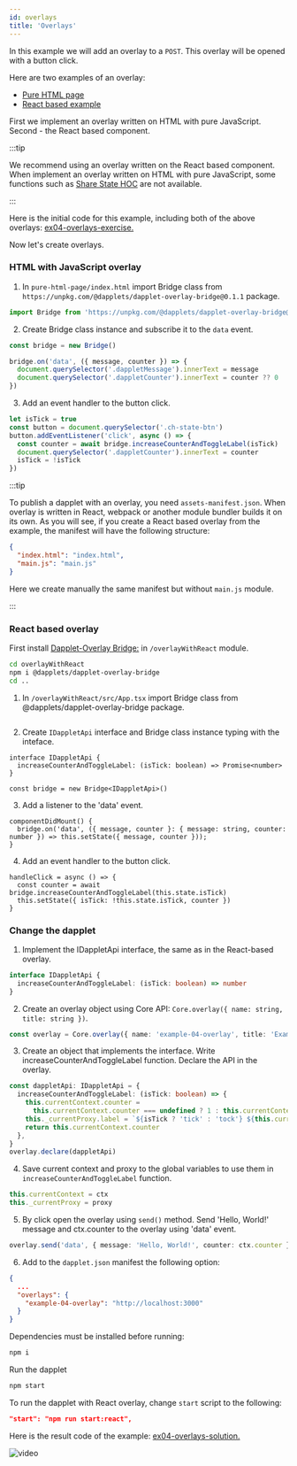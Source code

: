 ```yaml
---
id: overlays
title: 'Overlays'
---
```


In this example we will add an overlay to a `POST`. This overlay will be opened with a button click.

Here are two examples of an overlay:

- [Pure HTML page](https://github.com/dapplets/dapplet-overlay-bridge/tree/master/examples/pure-html-page)
- [React based example](https://github.com/dapplets/dapplet-overlay-bridge/tree/master/examples/react-overlay)

First we implement an overlay written on HTML with pure JavaScript. Second - the React based component.

:::tip

We recommend using an overlay written on the React based component. When implement an overlay written on HTML with pure JavaScript, some functions such as [Share State HOC](/docs/shared-state) are not available.

:::

Here is the initial code for this example, including both of the above overlays: [ex04-overlays-exercise.](https://github.com/dapplets/dapplet-template/tree/ex04-overlays-exercise)

Now let's create overlays.

### HTML with JavaScript overlay

1. In `pure-html-page/index.html` import Bridge class from `https://unpkg.com/@dapplets/dapplet-overlay-bridge@0.1.1` package.

```js
import Bridge from 'https://unpkg.com/@dapplets/dapplet-overlay-bridge@0.1.1'
```

2. Create Bridge class instance and subscribe it to the `data` event.

```js
const bridge = new Bridge()

bridge.on('data', ({ message, counter }) => {
  document.querySelector('.dappletMessage').innerText = message
  document.querySelector('.dappletCounter').innerText = counter ?? 0
})
```

3. Add an event handler to the button click.

```js
let isTick = true
const button = document.querySelector('.ch-state-btn')
button.addEventListener('click', async () => {
  const counter = await bridge.increaseCounterAndToggleLabel(isTick)
  document.querySelector('.dappletCounter').innerText = counter
  isTick = !isTick
})
```

:::tip

To publish a dapplet with an overlay, you need `assets-manifest.json`. When overlay is written in React, webpack or another module bundler builds it on its own. As you will see, if you create a React based overlay from the example, the manifest will have the following structure:

```json
{
  "index.html": "index.html",
  "main.js": "main.js"
}
```

Here we create manually the same manifest but without `main.js` module.

:::

### React based overlay

First install [Dapplet-Overlay Bridge:](https://github.com/dapplets/dapplet-overlay-bridge) in `/overlayWithReact` module.

```bash
cd overlayWithReact
npm i @dapplets/dapplet-overlay-bridge
cd ..
```

1. In `/overlayWithReact/src/App.tsx` import Bridge class from @dapplets/dapplet-overlay-bridge package.

```tsx

```

2. Create `IDappletApi` interface and Bridge class instance typing with the inteface.

```tsx
interface IDappletApi {
  increaseCounterAndToggleLabel: (isTick: boolean) => Promise<number>
}

const bridge = new Bridge<IDappletApi>()
```

3. Add a listener to the 'data' event.

```tsx
componentDidMount() {
  bridge.on('data', ({ message, counter }: { message: string, counter: number }) => this.setState({ message, counter }));
}
```

4. Add an event handler to the button click.

```tsx
handleClick = async () => {
  const counter = await bridge.increaseCounterAndToggleLabel(this.state.isTick)
  this.setState({ isTick: !this.state.isTick, counter })
}
```

### Change the dapplet

1. Implement the IDappletApi interface, the same as in the React-based overlay.

```ts
interface IDappletApi {
  increaseCounterAndToggleLabel: (isTick: boolean) => number
}
```

2. Create an overlay object using Core API: `Core.overlay({ name: string, title: string })`.

```ts
const overlay = Core.overlay({ name: 'example-04-overlay', title: 'Example 4' })
```

3. Create an object that implements the interface. Write increaseCounterAndToggleLabel function. Declare the API in the overlay.

```ts
const dappletApi: IDappletApi = {
  increaseCounterAndToggleLabel: (isTick: boolean) => {
    this.currentContext.counter =
      this.currentContext.counter === undefined ? 1 : this.currentContext.counter + 1
    this._currentProxy.label = `${isTick ? 'tick' : 'tock'} ${this.currentContext.counter}`
    return this.currentContext.counter
  },
}
overlay.declare(dappletApi)
```

4. Save current context and proxy to the global variables to use them in `increaseCounterAndToggleLabel` function.

```ts
this.currentContext = ctx
this._currentProxy = proxy
```

5. By click open the overlay using `send()` method. Send 'Hello, World!' message and ctx.counter to the overlay using 'data' event.

```ts
overlay.send('data', { message: 'Hello, World!', counter: ctx.counter })
```

6. Add to the `dapplet.json` manifest the following option:

```json
{
  ...
  "overlays": {
    "example-04-overlay": "http://localhost:3000"
  }
}
```

Dependencies must be installed before running:

```bash
npm i
```

Run the dapplet

```bash
npm start
```

To run the dapplet with React overlay, change `start` script to the following:

```json
"start": "npm run start:react",
```

Here is the result code of the example: [ex04-overlays-solution.](https://github.com/dapplets/dapplet-template/tree/ex04-overlays-solution)

![video](/video/ex_4.gif)
